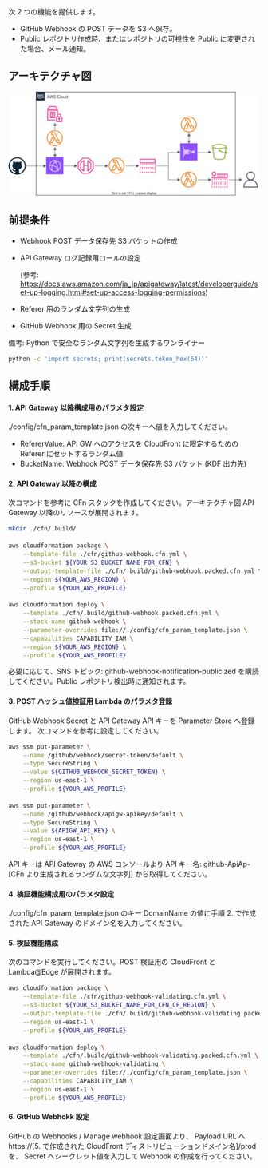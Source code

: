 
次 2 つの機能を提供します。

- GitHub Webhook の POST データを S3 へ保存。
- Public レポジトリ作成時、またはレポジトリの可視性を Public に変更された場合、メール通知。


## アーキテクチャ図
![architecture](./assets/architecture.drawio.svg)


## 前提条件
- Webhook POST データ保存先 S3 バケットの作成

- API Gateway ログ記録用ロールの設定

  (参考: https://docs.aws.amazon.com/ja_jp/apigateway/latest/developerguide/set-up-logging.html#set-up-access-logging-permissions)

- Referer 用のランダム文字列の生成

- GitHub Webhook 用の Secret 生成

備考: Python で安全なランダム文字列を生成するワンライナー
```bash
python -c 'import secrets; print(secrets.token_hex(64))'
```


## 構成手順


#### 1. API Gateway 以降構成用のパラメタ設定

./config/cfn_param_template.json の次キーへ値を入力してください。

- RefererValue: API GW へのアクセスを CloudFront に限定するための Referer にセットするランダム値
- BucketName:  Webhook POST データ保存先 S3 バケット (KDF 出力先)


#### 2. API Gateway 以降の構成

次コマンドを参考に CFn スタックを作成してください。アーキテクチャ図 API Gateway 以降のリソースが展開されます。

```bash
mkdir ./cfn/.build/

aws cloudformation package \
    --template-file ./cfn/github-webhook.cfn.yml \
    --s3-bucket ${YOUR_S3_BUCKET_NAME_FOR_CFN} \
    --output-template-file ./cfn/.build/github-webhook.packed.cfn.yml \
    --region ${YOUR_AWS_REGION} \
    --profile ${YOUR_AWS_PROFILE}

aws cloudformation deploy \
    --template ./cfn/.build/github-webhook.packed.cfn.yml \
    --stack-name github-webhook \
    --parameter-overrides file://./config/cfn_param_template.json \
    --capabilities CAPABILITY_IAM \
    --region ${YOUR_AWS_REGION} \
    --profile ${YOUR_AWS_PROFILE}
```

必要に応じて、SNS トピック: github-webhook-notification-publicized を購読してください。Public レポジトリ検出時に通知されます。


#### 3. POST ハッシュ値検証用 Lambda のパラメタ登録

GitHub Webhook Secret と API Gateway API キーを Parameter Store へ登録します。
次コマンドを参考に設定してください。

```bash
aws ssm put-parameter \
    --name /github/webhook/secret-token/default \
    --type SecureString \
    --value ${GITHUB_WEBHOOK_SECRET_TOKEN} \
    --region us-east-1 \
    --profile ${YOUR_AWS_PROFILE}

aws ssm put-parameter \
    --name /github/webhook/apigw-apikey/default \
    --type SecureString \
    --value ${APIGW_API_KEY} \
    --region us-east-1 \
    --profile ${YOUR_AWS_PROFILE}
```

API キーは API Gateway の AWS コンソールより API キー名: github-ApiAp-[CFn より生成されるランダムな文字列] から取得してください。


#### 4. 検証機能構成用のパラメタ設定

./config/cfn_param_template.json のキー DomainName の値に手順 2. で作成された API Gateway のドメイン名を入力してください。


#### 5. 検証機能構成

次のコマンドを実行してください。POST 検証用の CloudFront と Lambda@Edge が展開されます。

```bash
aws cloudformation package \
    --template-file ./cfn/github-webhook-validating.cfn.yml \
    --s3-bucket ${YOUR_S3_BUCKET_NAME_FOR_CFN_CF_REGION} \
    --output-template-file ./cfn/.build/github-webhook-validating.packed.cfn.yml \
    --region us-east-1 \
    --profile ${YOUR_AWS_PROFILE}

aws cloudformation deploy \
    --template ./cfn/.build/github-webhook-validating.packed.cfn.yml \
    --stack-name github-webhook-validating \
    --parameter-overrides file://./config/cfn_param_template.json \
    --capabilities CAPABILITY_IAM \
    --region us-east-1 \
    --profile ${YOUR_AWS_PROFILE}
```


#### 6. GitHub Webhokk 設定

GitHub の Webhooks / Manage webhook 設定画面より、
Payload URL へ https://[5. で作成された CloudFront ディストリビューションドメイン名]/prod を、
Secret へシークレット値を入力して Webhook の作成を行ってください。
